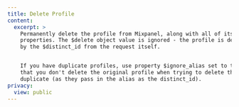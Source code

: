 ```yaml
---
title: Delete Profile
content:
  excerpt: >
    Permanently delete the profile from Mixpanel, along with all of its
    properties. The $delete object value is ignored - the profile is determined
    by the $distinct_id from the request itself.


    If you have duplicate profiles, use property $ignore_alias set to true so
    that you don't delete the original profile when trying to delete the
    duplicate (as they pass in the alias as the distinct_id).
privacy:
  view: public
---
```


